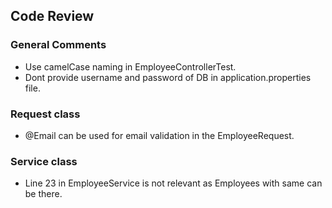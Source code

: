 ## Code Review

### General Comments
- Use camelCase naming in EmployeeControllerTest.
- Dont provide username and password of DB in application.properties file.
### Request class
- @Email can be used for email validation in the EmployeeRequest.
### Service class
- Line 23 in EmployeeService is not relevant as Employees with same can be there.
 
